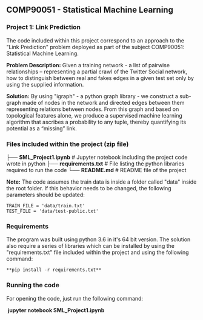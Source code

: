 ## COMP90051 - Statistical Machine Learning

### Project 1:  Link Prediction

The code included within this project correspond to an approach to the "Link Prediction" problem deployed as part of the subject COMP90051: Statistical Machine Learning. 



**Problem Description:** Given a training network - a list of pairwise relationships – representing a partial crawl of the Twitter Social network, how to distinguish between real and fakes edges in a given test set only by using the supplied information.



**Solution:**  By using "igraph" - a python graph library - we construct a sub-graph made of nodes in the network and directed edges between them representing relations between nodes. From this graph and based on topological features alone, we produce a supervised machine learning algorithm that ascribes a probability to any tuple, thereby quantifying its potential as a “missing” link. 



### Files included within the project (zip file)

├── **SML_Project1.ipynb**   			# Jupyter notebook including the project code wrote in python
├── **requirements.txt**  			# File listing the python libraries required to run the code
└── **README.md**				# README file of the project



**Note:** The code assumes the train data is inside a folder called "data" inside the root folder. If this behavior needs to be changed, the following parameters should be updated:

	TRAIN_FILE = 'data/train.txt'
	TEST_FILE = 'data/test-public.txt'



### Requirements

The program was built using python 3.6 in it's 64 bit version. The solution also require a series of libraries which can be installed by using the "requirements.txt" file included within the project and using the following command:

	**pip install -r requirements.txt**



### Running the code

For opening the code, just run the following command:

​	**jupyter notebook SML_Project1.ipynb**

